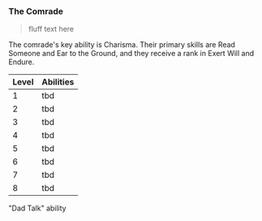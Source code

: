 ### The Comrade

> fluff text here

The comrade's key ability is Charisma. Their primary skills are Read Someone and Ear to the Ground, and they receive a rank in Exert Will and Endure.

| Level | Abilities |
| ----- | --------- |
| 1 | tbd |
| 2 | tbd |
| 3 | tbd |
| 4 | tbd|
| 5 | tbd |
| 6 | tbd |
| 7 | tbd |
| 8 | tbd |

"Dad Talk" ability
